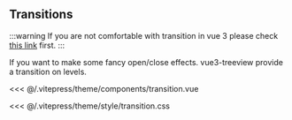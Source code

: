 ## Transitions

:::warning
If you are not comfortable with transition in vue 3 please check [this link](https://v3.vuejs.org/guide/transitions-enterleave.html#transitioning-single-elements-components) first.
:::

If you want to make some fancy open/close effects. vue3-treeview provide a transition on levels.

<<< @/.vitepress/theme/components/transition.vue

<<< @/.vitepress/theme/style/transition.css

<trn/>

